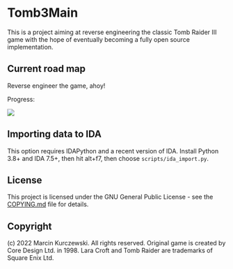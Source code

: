# Tomb3Main

This is a project aiming at reverse engineering the classic Tomb Raider III
game with the hope of eventually becoming a fully open source implementation.

## Current road map

Reverse engineer the game, ahoy!

Progress:

![](https://tmp.sakuya.pl/tomb3main/progress.svg)

## Importing data to IDA

This option requires IDAPython and a recent version of IDA. Install Python 3.8+
and IDA 7.5+, then hit alt+f7, then choose `scripts/ida_import.py`.

## License

This project is licensed under the GNU General Public License - see the
[COPYING.md](COPYING.md) file for details.

## Copyright

(c) 2022 Marcin Kurczewski. All rights reserved. Original game is created by
Core Design Ltd. in 1998. Lara Croft and Tomb Raider are trademarks of Square
Enix Ltd.
